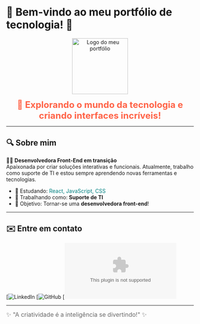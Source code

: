 # 🎨 **Bem-vindo ao meu portfólio de tecnologia!** 🌟

<p align="center">
  <img src="https://via.placeholder.com/150" alt="Logo do meu portfólio" width="150"/>
</p>

<p align="center">
  <strong><font size="5" color="#FF6347">🚀 Explorando o mundo da tecnologia e criando interfaces incríveis!</font></strong>
</p>

---

## 🔍 Sobre mim

👩‍💻 **Desenvolvedora Front-End em transição**  
Apaixonada por criar soluções interativas e funcionais. Atualmente, trabalho como suporte de TI e estou sempre aprendendo novas ferramentas e tecnologias.

- 🌱 Estudando: <font color="#008080">React, JavaScript, CSS</font>  
- 💼 Trabalhando como: **Suporte de TI**  
- 🎯 Objetivo: Tornar-se uma **desenvolvedora front-end**!

---

## ✉️ Entre em contato

[![LinkedIn](https://www.linkedin.com/in/vanessabispodev/)
[![GitHub](https://github.com/Vanessabispo)
[![Email](wheidybispo1992@gmail.com)

---

<font size="3" color="#696969">✨ "A criatividade é a inteligência se divertindo!" ✨</font>
